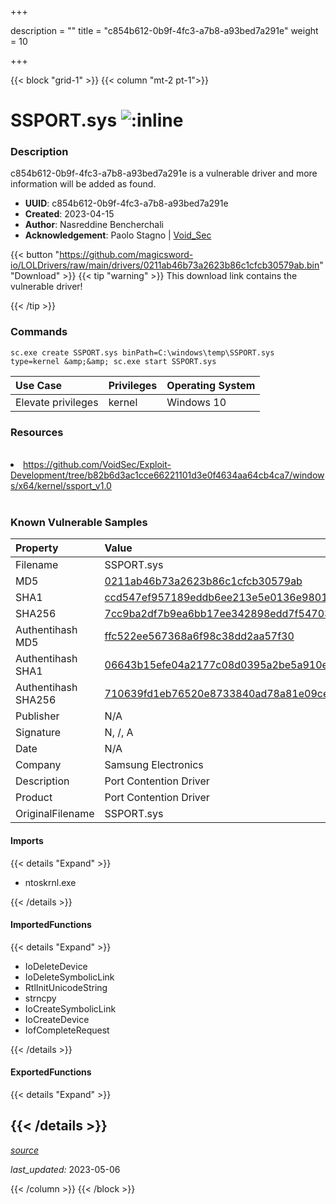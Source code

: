 +++

description = ""
title = "c854b612-0b9f-4fc3-a7b8-a93bed7a291e"
weight = 10

+++


{{< block "grid-1" >}}
{{< column "mt-2 pt-1">}}


# SSPORT.sys ![:inline](/images/twitter_verified.png) 


### Description

c854b612-0b9f-4fc3-a7b8-a93bed7a291e is a vulnerable driver and more information will be added as found.
- **UUID**: c854b612-0b9f-4fc3-a7b8-a93bed7a291e
- **Created**: 2023-04-15
- **Author**: Nasreddine Bencherchali
- **Acknowledgement**: Paolo Stagno | [Void_Sec](https://twitter.com/Void_Sec)

{{< button "https://github.com/magicsword-io/LOLDrivers/raw/main/drivers/0211ab46b73a2623b86c1cfcb30579ab.bin" "Download" >}}
{{< tip "warning" >}}
This download link contains the vulnerable driver!

{{< /tip >}}

### Commands

```
sc.exe create SSPORT.sys binPath=C:\windows\temp\SSPORT.sys     type=kernel &amp;&amp; sc.exe start SSPORT.sys
```

| Use Case | Privileges | Operating System | 
|:---- | ---- | ---- |
| Elevate privileges | kernel | Windows 10 |

### Resources
<br>
<li><a href="https://github.com/VoidSec/Exploit-Development/tree/b82b6d3ac1cce66221101d3e0f4634aa64cb4ca7/windows/x64/kernel/ssport_v1.0">https://github.com/VoidSec/Exploit-Development/tree/b82b6d3ac1cce66221101d3e0f4634aa64cb4ca7/windows/x64/kernel/ssport_v1.0</a></li>
<br>

### Known Vulnerable Samples

| Property           | Value |
|:-------------------|:------|
| Filename           | SSPORT.sys |
| MD5                | [0211ab46b73a2623b86c1cfcb30579ab](https://www.virustotal.com/gui/file/0211ab46b73a2623b86c1cfcb30579ab) |
| SHA1               | [ccd547ef957189eddb6ee213e5e0136e980186f9](https://www.virustotal.com/gui/file/ccd547ef957189eddb6ee213e5e0136e980186f9) |
| SHA256             | [7cc9ba2df7b9ea6bb17ee342898edd7f54703b93b6ded6a819e83a7ee9f938b4](https://www.virustotal.com/gui/file/7cc9ba2df7b9ea6bb17ee342898edd7f54703b93b6ded6a819e83a7ee9f938b4) |
| Authentihash MD5   | [ffc522ee567368a6f98c38dd2aa57f30](https://www.virustotal.com/gui/search/authentihash%253Affc522ee567368a6f98c38dd2aa57f30) |
| Authentihash SHA1  | [06643b15efe04a2177c08d0395a2be5a910ed58c](https://www.virustotal.com/gui/search/authentihash%253A06643b15efe04a2177c08d0395a2be5a910ed58c) |
| Authentihash SHA256| [710639fd1eb76520e8733840ad78a81e09ce03930e4d3c47998e3162ae95f90e](https://www.virustotal.com/gui/search/authentihash%253A710639fd1eb76520e8733840ad78a81e09ce03930e4d3c47998e3162ae95f90e) |
| Publisher         | N/A |
| Signature         | N, /, A   |
| Date                | N/A |
| Company           | Samsung Electronics |
| Description       | Port Contention Driver |
| Product           | Port Contention Driver |
| OriginalFilename  | SSPORT.sys |


#### Imports
{{< details "Expand" >}}
* ntoskrnl.exe

{{< /details >}}
#### ImportedFunctions
{{< details "Expand" >}}
* IoDeleteDevice
* IoDeleteSymbolicLink
* RtlInitUnicodeString
* strncpy
* IoCreateSymbolicLink
* IoCreateDevice
* IofCompleteRequest

{{< /details >}}
#### ExportedFunctions
{{< details "Expand" >}}

{{< /details >}}
-----



[*source*](https://github.com/magicsword-io/LOLDrivers/tree/main/yaml/c854b612-0b9f-4fc3-a7b8-a93bed7a291e.yaml)

*last_updated:* 2023-05-06








{{< /column >}}
{{< /block >}}

